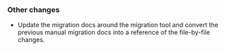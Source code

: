 ### Other changes

- Update the migration docs around the migration tool and convert the previous manual migration docs into a reference of the file-by-file changes.
